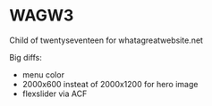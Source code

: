 # WAGW3
Child of twentyseventeen for whatagreatwebsite.net

Big diffs:
  * menu color
  * 2000x600 insteat of 2000x1200 for hero image
  * flexslider via ACF

